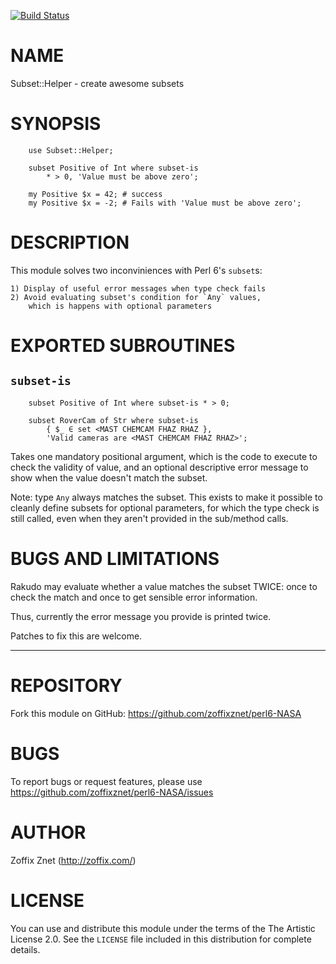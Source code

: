 [![Build Status](https://travis-ci.org/zoffixznet/perl6-Subset-Helper.svg)](https://travis-ci.org/zoffixznet/perl6-Subset-Helper)

# NAME

Subset::Helper - create awesome subsets

# SYNOPSIS

```perl6
    use Subset::Helper;

    subset Positive of Int where subset-is
        * > 0, 'Value must be above zero';

    my Positive $x = 42; # success
    my Positive $x = -2; # Fails with 'Value must be above zero';
```

# DESCRIPTION

This module solves two inconviniences with Perl 6's `subset`s:

    1) Display of useful error messages when type check fails
    2) Avoid evaluating subset's condition for `Any` values,
        which is happens with optional parameters

# EXPORTED SUBROUTINES

## `subset-is`

```perl6
    subset Positive of Int where subset-is * > 0;

    subset RoverCam of Str where subset-is
        { $_ ∈ set <MAST CHEMCAM FHAZ RHAZ },
        'Valid cameras are <MAST CHEMCAM FHAZ RHAZ>';
```

Takes one mandatory positional argument, which is the
code to execute to check the validity of value, and an
optional descriptive error message to show when the value
doesn't match the subset.

Note: type `Any` always matches the subset. This exists to
make it possible to cleanly define subsets for optional
parameters, for which the type check is still called, even
when they aren't provided in the sub/method calls.

# BUGS AND LIMITATIONS

Rakudo may evaluate whether a value matches the subset TWICE:
once to check the match and once to get sensible error information.

Thus, currently the error message you provide is printed twice.

Patches to fix this are welcome.

----

# REPOSITORY

Fork this module on GitHub:
https://github.com/zoffixznet/perl6-NASA

# BUGS

To report bugs or request features, please use
https://github.com/zoffixznet/perl6-NASA/issues

# AUTHOR

Zoffix Znet (http://zoffix.com/)

# LICENSE

You can use and distribute this module under the terms of the
The Artistic License 2.0. See the `LICENSE` file included in this
distribution for complete details.
